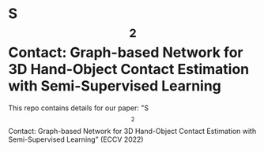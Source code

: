 # S$$^2$$Contact: Graph-based Network for 3D Hand-Object Contact Estimation with Semi-Supervised Learning

This repo contains details for our paper: "S$$^2$$Contact: Graph-based Network for 3D Hand-Object Contact Estimation with Semi-Supervised Learning" (ECCV 2022)
